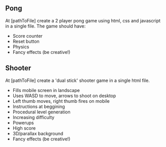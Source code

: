 ## Pong
At [pathToFile] create a 2 player pong game using html, css and javascript in a single file. The game should have:
- Score counter
- Reset button
- Physics
- Fancy effects (be creative!)

## Shooter
At [pathToFile] create a 'dual stick' shooter game in a single html file. 
- Fills mobile screen in landscape
- Uses WASD to move, arrows to shoot on desktop
- Left thumb moves, right thumb fires on mobile
- Instructions at beggining
- Procedural level generation
- Increasing difficulty
- Powerups
- High score
- 3D/parallax background
- Fancy effects (be creative!)